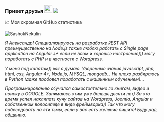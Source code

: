 ### Привет друзья <img src="https://media.giphy.com/media/hvRJCLFzcasrR4ia7z/giphy.gif" width="25px">         ![](https://visitor-badge.glitch.me/badge?page_id=SashokNekulin.SashokNekulin)

📈 Моя скромная GitHub статистика
<p align="left"> <img src="https://github-readme-stats.vercel.app/api?username=SashokNekulin&show_icons=true&theme=gotham" alt="SashokNekulin" />
  
*Я Александр! Специализируюсь на разработке REST API преимущественно на Node.js также люблю работать с Single page application на Angular 4+ если не влом и хорошее настроение))) могу поработать с PHP и в частности с Wordpress.*

*У меня под капотом)) как я думаю. Уверенные знания javascript, php, html, css, Angular 4+, Node.js, MYSQL, mongodb... Не плохо разбираюсь в Python (даже пробовал поработать с машинным обучением)...*

*Программированию обучался самостоятельно по книгам, видео и поиску в GOOGLE. Занимаюсь этим уже больше десяти лет) За это время успел наклипать кучу сайтов на Wordpress, Joomla, Angular и собственном волосипеде в виде фреймворка)) Так что могу побеседовать на эти темы, если у вас есть желание пишите! Буду рад общению.*
